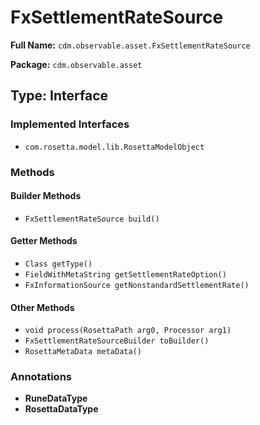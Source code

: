 # FxSettlementRateSource

**Full Name:** `cdm.observable.asset.FxSettlementRateSource`

**Package:** `cdm.observable.asset`

## Type: Interface

### Implemented Interfaces

- `com.rosetta.model.lib.RosettaModelObject`

### Methods

#### Builder Methods

- `FxSettlementRateSource build()`

#### Getter Methods

- `Class getType()`
- `FieldWithMetaString getSettlementRateOption()`
- `FxInformationSource getNonstandardSettlementRate()`

#### Other Methods

- `void process(RosettaPath arg0, Processor arg1)`
- `FxSettlementRateSourceBuilder toBuilder()`
- `RosettaMetaData metaData()`

### Annotations

- **RuneDataType**
- **RosettaDataType**

